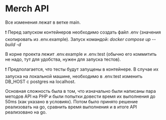 
# Merch API

Все изменения лежат в ветке main.

❗️ Перед запуском контейнеров необходимо создать файл .env (значения скопировать из .env.example). 
Запуск командой: *docker compose up --build -d*

В корне проекта лежит .env.example и .env.test (обычно его коммитить не надо, тут для удобства, нужен для запуска тестов). 

❗️ Предполагается, что тесты будут запущены в контейнере. В случае их запуска на локальной машине, необходимо в .env.test изменить DB_HOST с postgres на localhost.


Основная сложность была в том, что изначально были написаны пара методов API на PHP и были попытки довести время их выполнения до 50ms (как указано в условиях). Потом было принято решение реализовать на go, сравнить время выполнения и в итоге API реализовано на go.
